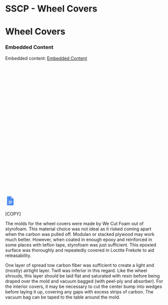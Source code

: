 # SSCP - Wheel Covers

# Wheel Covers

[](https://docs.google.com/document/d/1CrwCG1QoZwkVVk_MBWSpdvym_5m2a6cSW8TVdUNGOh0/edit)

### Embedded Content

Embedded content: [Embedded Content]()

<iframe width="100%" height="400" src="" frameborder="0"></iframe>

![](../../../../../assets/docs_32dp.png)

[COPY]

The molds for the wheel covers were made by We Cut Foam out of styrofoam. This material choice was not ideal as it risked coming apart when the carbon was pulled off. Modulan or stacked plywood may work much better. However, when coated in enough epoxy and reinforced in some places with teflon tape, styrofoam was just sufficient. This epoxied surface was thoroughly and repeatedly covered in Loctite Frekote to aid releasability.

One layer of spread tow carbon fiber was sufficient to create a light and (mostly) airtight layer. Twill was inferior in this regard. Like the wheel shrouds, this layer should be laid flat and saturated with resin before being draped over the mold and vacuum bagged (with peel-ply and absorber). For the interior covers, it may be necessary to cut the center bump into wedges before laying it up, covering any gaps with excess strips of carbon. The vacuum bag can be taped to the table around the mold.

